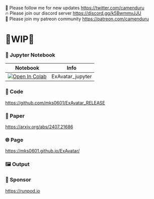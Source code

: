 🐣 Please follow me for new updates https://twitter.com/camenduru <br />
🔥 Please join our discord server https://discord.gg/k5BwmmvJJU <br />
🥳 Please join my patreon community https://patreon.com/camenduru <br />

# 🚦WIP🚦

### 🍊 Jupyter Notebook

| Notebook | Info
| --- | --- |
[![Open In Colab](https://colab.research.google.com/assets/colab-badge.svg)](https://colab.research.google.com/github/camenduru/ExAvatar-jupyter/blob/main/ExAvatar_jupyter.ipynb) | ExAvatar_jupyter

### 🧬 Code
https://github.com/mks0601/ExAvatar_RELEASE

### 📄 Paper
https://arxiv.org/abs/2407.21686

### 🌐 Page
https://mks0601.github.io/ExAvatar/

### 🖼 Output

### 🏢 Sponsor
https://runpod.io

